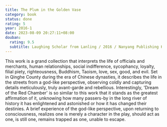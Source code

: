 ```yaml
---
title: The Plum in the Golden Vase
category: book
status: done
rating: 5
year: 2016-1
date: 2023-08-09 20:27:11+08:00
douban:
  rating: 9.5
  subtitle: Laughing Scholar from Lanling / 2016 / Nanyang Publishing House
---
```


This work is a grand collection that interprets the life of officials and merchants, human relationships, social indifference, sycophancy, loyalty, filial piety, righteousness, Buddhism, Taoism, love, sex, good, and evil. Set in Qinghe County during the era of Chinese dynasties, it describes the life in the streets from a god-like perspective, observing coldly and capturing details meticulously, truly avant-garde and rebellious. Interestingly, 'Dream of the Red Chamber' is so similar to this work that it stands as the greatest affirmation of it, unknowing how many passers-by in the long river of history it has enlightened and astonished or how it has changed their destinies. A brief experience of the god-like perspective, upon returning to consciousness, realizes one is merely a character in the play, should act as one, is still one, remains trapped as one, unable to escape.
